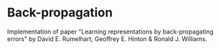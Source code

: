 # Back-propagation

Implementation of paper "Learning representations by back-propagating errors" by David E. Rumelhart, Geoffrey E. Hinton & Ronald J. Williams.
